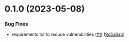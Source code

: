 # 0.1.0 (2023-05-08)


### Bug Fixes

* requirements.txt to reduce vulnerabilities ([#1](https://github.com/Rishav-12/The-Cocktail-App/issues/1)) ([9d5a8ab](https://github.com/Rishav-12/The-Cocktail-App/commit/9d5a8ab130b2a8ae65dfecc3f1c06802b9b5ecf5))



